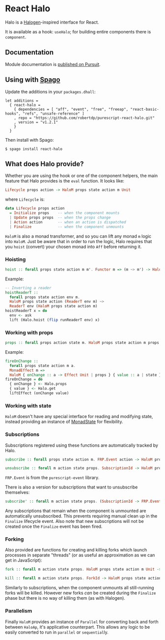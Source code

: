 # React Halo

Halo is a [Halogen](https://github.com/purescript-halogen/purescript-halogen)-inspired interface for React.

It is available as a hook: `useHalo`; for building entire components there is `component`.

## Documentation

Module documentation is [published on Pursuit](http://pursuit.purescript.org/packages/purescript-react-halo).

## Using with [Spago](https://github.com/purescript/spago)

Update the additions in your `packages.dhall`:

```dhall
let additions =
  { react-halo =
    { dependencies = [ "aff", "event", "free", "freeap", "react-basic-hooks", "refs", "unsafe-reference" ]
    , repo = "https://github.com/robertdp/purescript-react-halo.git"
    , version = "v1.2.1"
    }
  }
```

Then install with Spago:

`$ spago install react-halo`

## What does Halo provide?

Whether you are using the hook or one of the component helpers, the main feature that Halo provides is the `eval` function. It looks like:

```purescript
Lifecycle props action -> HaloM props state action m Unit
```

where `Lifecycle` is:

```purescript
data Lifecycle props action
  = Initialize props    -- when the component mounts
  | Update props props  -- when the props change
  | Action action       -- when an action is dispatched
  | Finalize            -- when the component unmounts
```

`HaloM` is also a monad transformer, and so you can lift any monad `m`  logic into `HaloM`. Just be aware that in order to run the logic, Halo requires that you `hoist` (convert) your chosen monad into `Aff` before returning it.

### Hoisting

```purescript
hoist :: forall props state action m m'. Functor m => (m ~> m') -> HaloM props state action m ~> HaloM props state action m'
```

Example:

```purescript
-- Inverting a reader
hoistReaderT ::
  forall props state action env m.
  HaloM props state action (ReaderT env m) ~>
  ReaderT env (HaloM props state action m)
hoistReaderT x = do
  env <- ask
  lift (Halo.hoist (flip runReaderT env) x)
```

### Working with props

```purescript
props :: forall props action state m. HaloM props state action m props
```

Example:

```purescript
fireOnChange ::
  forall props state action m a.
  MonadEffect m =>
  HaloM { onChange :: a -> Effect Unit | props } { value :: a | state } action m Unit
fireOnChange = do
  { onChange } <- Halo.props
  { value } <- Halo.get
  liftEffect (onChange value)
```

### Working with state

`HaloM` doesn't have any special interface for reading and modifying state, instead providing an instance of [MonadState](https://pursuit.purescript.org/packages/purescript-transformers/docs/Control.Monad.State.Class) for flexibility.

### Subscriptions

Subscriptions registered using these functions are automatically tracked by Halo.

```purescript
subscribe :: forall props state action m. FRP.Event action -> HaloM props state action m SubscriptionId

unsubscribe :: forall m action state props. SubscriptionId -> HaloM props state action m Unit
```

`FRP.Event` is from the `purescript-event` library.

There is also a version for subscriptions that want to unsubscribe themselves:

```purescript
subscribe' :: forall m action state props. (SubscriptionId -> FRP.Event action) -> HaloM props state action m SubscriptionId
```

Any subscriptions that remain when the component is unmounted are automatically unsubscribed. This prevents requiring manual clean up in the `Finalize` lifecycle event. Also note that new subscriptions will not be created once the `Finalize` event has been fired.

### Forking

Also provided are functions for creating and killing forks which launch processes in separate "threads" (or as useful an approximation as we can get in JavaScript):

```purescript
fork :: forall m action state props. HaloM props state action m Unit -> HaloM props state action m ForkId

kill :: forall m action state props. ForkId -> HaloM props state action m Unit
```

Similarly to subscriptions, when the component unmounts all still-running forks will be killed. However new forks _can_ be created during the `Finalize` phase but there is no way of killing them (as with Halogen).


### Parallelism

Finally `HaloM` provides an instance of `Parallel` for converting back and forth between `HaloAp`, it's applicative counterpart. This allows any logic to be easily converted to run in `parallel` or `sequential`ly.
